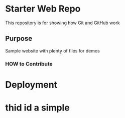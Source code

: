 # Starter Web Repo

This repository is for showing how Git and GitHub work

## Purpose

Sample website with plenty of files for demos
### HOW to Contribute
# Deployment
# thid id a simple